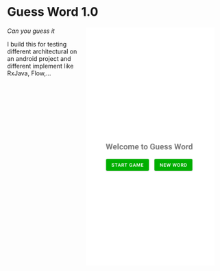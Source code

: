 # Guess Word 1.0
<img src="guessword.png" width="300" align="right" hspace="20">

*Can you guess it*

I build this for testing different architectural on an android project and different implement like RxJava, Flow,...
